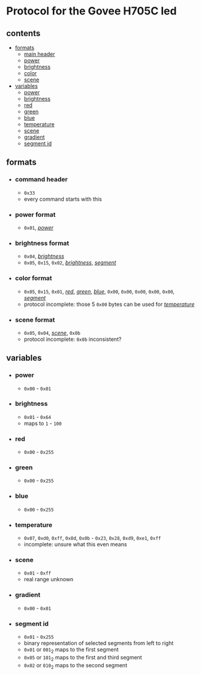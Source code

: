 # Protocol for the Govee H705C led
## contents
- [formats](#formats)
  - [main header](#command-header)
  - [power](#power-format)
  - [brightness](#brightness-format)
  - [color](#color-format)
  - [scene](#scene-format)
- [variables](#variables)
  - [power](#power)
  - [brightness](#brightness)
  - [red](#red)
  - [green](#green)
  - [blue](#blue)
  - [temperature](#temperature)
  - [scene](#scene)
  - [gradient](#gradient)
  - [segment id](#segment-id)
## formats
- ### command header
  - `0x33`
  - every command starts with this
- ### power format
  - `0x01`, *[power](#power)*
- ### brightness format
  - `0x04`, *[brightness](#brightness)*
  - `0x05`, `0x15`, `0x02`, *[brightness](#brightness)*, *[segment](#segment-id)*
- ### color format
  - `0x05`, `0x15`, `0x01`, *[red](#red)*, *[green](#green)*, *[blue](#blue)*, `0x00`, `0x00`, `0x00`, `0x00`, `0x00`, *[segment](#segment-id)*
  - protocol incomplete: those 5 `0x00` bytes can be used for *[temperature](#temperature)*
- ### scene format
  - `0x05`, `0x04`, *[scene](#scene)*, `0x0b`
  - protocol incomplete: `0x0b` inconsistent?
## variables
- ### power
  - `0x00` - `0x01`
- ### brightness
  - `0x01` - `0x64`
  - maps to `1` - `100`
- ### red
  - `0x00` - `0x255`
- ### green
  - `0x00` - `0x255`
- ### blue
  - `0x00` - `0x255`
- ### temperature
  - `0x07`, `0xd0`, `0xff`, `0x8d`, `0x0b` - `0x23`, `0x28`, `0xd9`, `0xe1`, `0xff`
  - incomplete: unsure what this even means
- ### scene
  - `0x01` - `0xff`
  - real range unknown 
- ### gradient
  - `0x00` - `0x01`
- ### segment id
  - `0x01` - `0x255`
  - binary representation of selected segments from left to right
  - `0x01` or `001`<sub>2</sub> maps to the first segment
  - `0x05` or `101`<sub>2</sub> maps to the first and third segment
  - `0x02` or `010`<sub>2</sub> maps to the second segment

